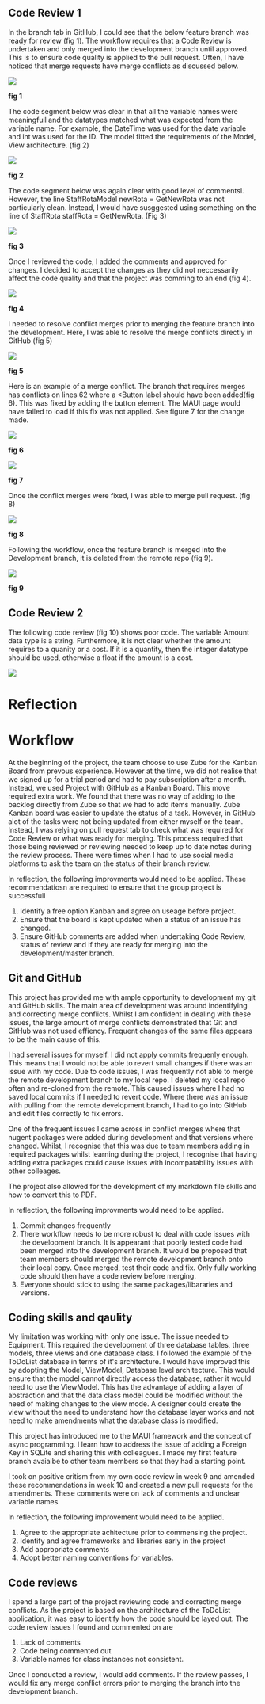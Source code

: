 ## Code Review 1 ##

In the branch tab in GitHub, I could see that the below feature branch was ready for review (fig 1). The workflow requires that a Code Review is undertaken and only merged into the development branch until approved. This is to ensure code quality is applied to the pull request.  Often, I have noticed that merge requests have merge conflicts as discussed below.

![](images/week12-review1-ready.png "")

**fig 1**

The code segment below was clear in that all the variable names were meaningfull and the datatypes matched what was expected from the variable name. For example, the DateTime was used for the date variable and int was used for the ID.  The model fitted the requirements of the Model, View architecture. (fig 2)

![](images/week12-review-1a.png "")

**fig 2**

The code segment below was again clear with good level of commentsl. However, the line StaffRotaModel newRota = GetNewRota was not particularly clean. Instead, I would have susggested using something on the line of StaffRota staffRota = GetNewRota. (Fig 3)

![](images/week12-review1b.png "")

**fig 3**

Once I reviewed the code, I added the comments and approved for changes. I decided to accept the changes as they did not neccessarily affect the code quality and that the project was comming to an end (fig 4).

![](images/week12-review1-comments.png "")

**fig 4**

I needed to resolve conflict merges prior to merging the feature branch into the development. Here, I was able to resolve the merge conflicts directly in GitHub (fig 5)

![](images/week12-reivew-conflict.png " ")

**fig 5**

Here is an example of a merge conflict.  The branch that requires merges has conflicts on lines 62 where a <Button label should have been added(fig 6). This was fixed by adding the button element.  The MAUI page would have failed to load if this fix was not applied.  See figure 7 for the change made.

![](images/week12-review1-pre-merge-fix.png " ")

**fig 6**

![](images/week12-post-conflict-merge.png " ")

**fig 7**

Once the conflict merges were fixed, I was able to merge pull request. (fig 8)

![](images/week12-reivew1-merge-pull-request.png " ")

**fig 8**

Following the workflow, once the feature branch is merged into the Development branch, it is deleted from the remote repo (fig 9).

![](images/week12-branch-deleted.png " ")

**fig 9**

## Code Review 2 ##

The following code review (fig 10) shows poor code.  The variable Amount data type is a string. Furthermore, it is not clear whether the amount requires to a quanity or a cost.  If it is a quantity, then the integer datatype should be used, otherwise a float if the amount is a cost.

![](images/week12-reivew-1a.png "")


# Reflection #


# Workflow #

At the beginning of the project, the team choose to use Zube for the Kanban Board from prevous experience.  However at the time, we did not realise that we signed up for a trial period and had to pay subscription after a month.  Instead, we used Project with GitHub as a Kanban Board.  This move required extra work. We found that there was no way of adding to the backlog directly from Zube so that we had to add items manually. Zube Kanban board was easier to update the status of a task. However, in GitHub alot of the tasks were not being updated from either myself or the team. Instead, I was relying on pull request tab to check what was required for Code Review or what was ready for merging. This process required that those being reviewed or reviewing needed to keep up to date notes during the review process. There were times when I had to use social media  platforms to ask the team on the status of their branch review.  

In reflection, the following improvments would need to be applied. These recommendatiosn are required to ensure that the group project is successfull

1.  Identify a free option Kanban and agree on useage before project.
2.  Ensure that the board is kept updated when a status of an issue has changed.
3.  Ensure GitHub comments are added when undertaking Code Review, status of review and if they are ready for merging into the development/master branch.

## Git and GitHub ##

This project has provided me with ample opportunity to development my git and GitHub skills.  The main area of development was around indentifying and correcting merge conflicts.  Whilst I am confident in dealing with these issues, the large amount of merge conflicts demonstrated that Git and GitHub was not used effiency. 
Frequent changes of the same files appears to be the main cause of this. 

I had several issues for myself.  I did not apply commits frequenly enough. This means that I would not be able to revert small changes if there was an issue with my code.  Due to code issues, I was frequently not able to merge the remote development branch to my local repo. I deleted my local repo often and re-cloned from the remote.  This caused issues where I had no saved local commits if I needed to revert code.  Where there was an issue with pulling from the remote development branch, I had to go into GitHub and edit files correctly to fix errors.

One of the frequent issues I came across in conflict merges where that nugent packages were added during development and that versions where changed. Whilst, I recognise that this was due to team members adding in required packages whilst learning during the project, I recognise that having adding extra packages could cause issues with incompatability issues with other colleages.  

The project also allowed for the development of my markdown file skills and how to convert this to PDF.

In reflection, the following improvments would need to be applied.

1. Commit changes frequently
2. There workflow needs to be more robust to deal with code issues with the development branch.  It is appearant that poorly tested code had been merged into the development branch.  It would be proposed that team members should merged the remote development branch onto their local copy.  Once merged, test their code and fix. Only fully working code should then have a code review before merging.
3. Everyone should stick to using the same packages/libararies and versions.

## Coding skills and qaulity ##

My limitation was working with only one issue.  The issue needed to Equipment. This required the development of three database tables, three models, three views and one database class.
I followed the example of the ToDoList database in terms of it's architecture.  I would have improved this by adopting the Model, ViewModel, Database level architecture.  This would ensure that the model cannot directly access the database, rather it would need to use the ViewModel.  This has the advantage of adding a layer of abstraction and that the data class model could be modified without the need of making changes to the view mode.  A designer could create the view without the need to understand how the database layer works and not need to make amendments what the database class is modified.

This project has introduced me to the MAUI framework and the concept of async programming. I learn how to address the issue of adding a Foreign Key in SQLite and sharing this with colleagues.  I made my first feature branch avaialbe to other team members so that they had a starting point.

I took on positive critism from my own code review in week 9 and amended these recommendations in week 10 and created a new pull requests for the amendments.  These comments were on lack of comments and unclear variable names.

In reflection, the following improvement would need to be applied.

1.  Agree to the appropriate achitecture prior to commensing the project.
2.  Identify and agree frameworks and libraries early in the project
3.  Add appropriate comments
4.  Adopt better naming conventions for variables.

## Code reviews ##

I spend a large part of the project reviewing code and correcting merge conflicts.  As the project is based on the architecture of the ToDoList application, it was easy to identify how the code should be layed out. The code review issues I found and commented on are
  1.  Lack of comments
  2.  Code being commented out
  3.  Variable names for class instances not consistent.

Once I conducted a review, I would add comments. If the review passes, I would fix any merge conflict errors prior to merging the branch into the development branch.
